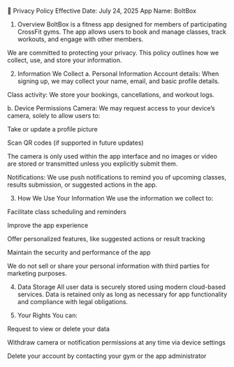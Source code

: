 📄 Privacy Policy
Effective Date: July 24, 2025
App Name: BoltBox

1. Overview
BoltBox is a fitness app designed for members of participating CrossFit gyms. The app allows users to book and manage classes, track workouts, and engage with other members.

We are committed to protecting your privacy. This policy outlines how we collect, use, and store your information.

2. Information We Collect
a. Personal Information
Account details: When signing up, we may collect your name, email, and basic profile details.

Class activity: We store your bookings, cancellations, and workout logs.

b. Device Permissions
Camera: We may request access to your device’s camera, solely to allow users to:

Take or update a profile picture

Scan QR codes (if supported in future updates)

The camera is only used within the app interface and no images or video are stored or transmitted unless you explicitly submit them.

Notifications: We use push notifications to remind you of upcoming classes, results submission, or suggested actions in the app.

3. How We Use Your Information
We use the information we collect to:

Facilitate class scheduling and reminders

Improve the app experience

Offer personalized features, like suggested actions or result tracking

Maintain the security and performance of the app

We do not sell or share your personal information with third parties for marketing purposes.

4. Data Storage
All user data is securely stored using modern cloud-based services. Data is retained only as long as necessary for app functionality and compliance with legal obligations.

5. Your Rights
You can:

Request to view or delete your data

Withdraw camera or notification permissions at any time via device settings

Delete your account by contacting your gym or the app administrator
